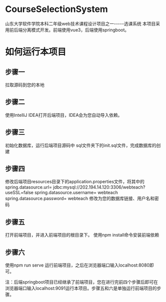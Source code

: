 # CourseSelectionSystem
山东大学软件学院本科二年级web技术课程设计项目之一-----选课系统
本项目采用前后端分离模式开发。前端使用vue3，后端使用springboot。
# 如何运行本项目
## 步骤一
拉取源码到您的本地
## 步骤二
使用IntelliJ IDEA打开后端项目，IDEA会为您自动导入依赖。
## 步骤三
初始化数据库，运行后端项目源码中 sql文件夹下的init.sql文件，完成数据库的创建
## 步骤四
修改后端项目resources目录下的application.properties文件，将其中的
spring.datasource.url= jdbc:mysql://202.194.14.120:3306/webteach?useSSL=false
spring.datasource.username= webteach
spring.datasource.password= webteach
修改为您的数据库链接、用户名和密码
## 步骤五
打开前端项目，并进入前端项目的根目录下。
使用npm install命令安装前端依赖
## 步骤六
使用npm run serve 运行前端项目，之后在浏览器端口输入localhost:8080即可。

注：后端springboot项目已经继承了前端项目，您在进行完前四个步骤后即可在浏览器端口输入localhost:9091运行本项目。步骤五和六是单独运行前端项目的步骤。

